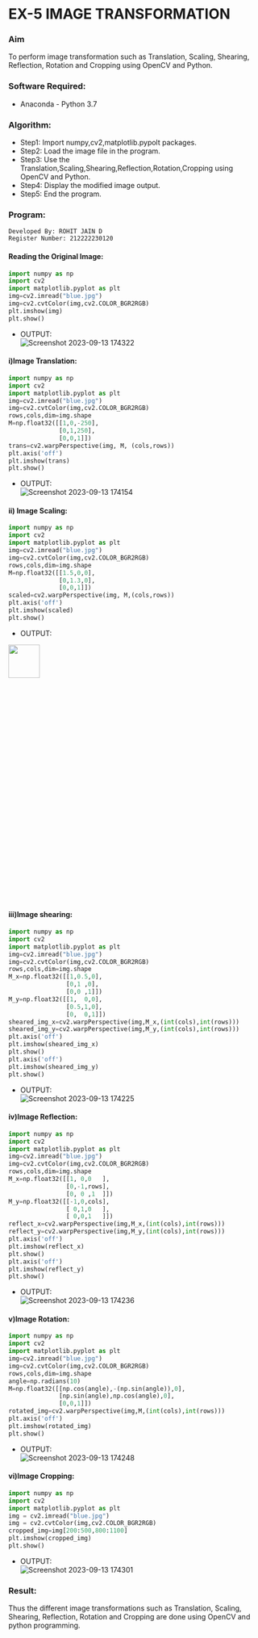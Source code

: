 # EX-5 IMAGE TRANSFORMATION
### Aim
To perform image transformation such as Translation, Scaling, Shearing, Reflection, Rotation and Cropping using OpenCV and Python.
### Software Required:
- Anaconda - Python 3.7

### Algorithm:
- Step1: Import numpy,cv2,matplotlib.pypolt packages.
- Step2: Load the image file in the program.
- Step3: Use the Translation,Scaling,Shearing,Reflection,Rotation,Cropping using OpenCV and Python.
- Step4: Display the modified image output.
- Step5: End the program.
### Program:
```
Developed By: ROHIT JAIN D
Register Number: 212222230120
```
#### Reading the Original Image:
```Python
import numpy as np
import cv2
import matplotlib.pyplot as plt
img=cv2.imread("blue.jpg")
img=cv2.cvtColor(img,cv2.COLOR_BGR2RGB)
plt.imshow(img)
plt.show()
````
- OUTPUT:<br>
![Screenshot 2023-09-13 174322](https://github.com/ROHITJAIND/TRANSFORMATION-OF-IMAGE/assets/118707073/7bc5ec36-8f8a-4d06-b7ff-b4d09d087d0f)
#### i)Image Translation:
```Python
import numpy as np
import cv2
import matplotlib.pyplot as plt
img=cv2.imread("blue.jpg")
img=cv2.cvtColor(img,cv2.COLOR_BGR2RGB)
rows,cols,dim=img.shape
M=np.float32([[1,0,-250],
              [0,1,250],
              [0,0,1]])
trans=cv2.warpPerspective(img, M, (cols,rows))
plt.axis('off')
plt.imshow(trans)
plt.show() 
````
- OUTPUT:<br>
![Screenshot 2023-09-13 174154](https://github.com/ROHITJAIND/TRANSFORMATION-OF-IMAGE/assets/118707073/e68c0107-df13-4e7f-bb27-5947e99d9d97)

#### ii) Image Scaling:
```Python
import numpy as np
import cv2
import matplotlib.pyplot as plt
img=cv2.imread("blue.jpg")
img=cv2.cvtColor(img,cv2.COLOR_BGR2RGB)
rows,cols,dim=img.shape
M=np.float32([[1.5,0,0],
              [0,1.3,0],
              [0,0,1]])
scaled=cv2.warpPerspective(img, M,(cols,rows))
plt.axis('off')
plt.imshow(scaled)
plt.show()  
````
- OUTPUT:<br>
<img height=13% width=35% src="https://github.com/ROHITJAIND/TRANSFORMATION-OF-IMAGE/assets/118707073/96e0743f-c76f-4f42-9b9b-9661b1f95ec1">

#### iii)Image shearing:
```Python
import numpy as np
import cv2
import matplotlib.pyplot as plt
img=cv2.imread("blue.jpg")
img=cv2.cvtColor(img,cv2.COLOR_BGR2RGB)
rows,cols,dim=img.shape
M_x=np.float32([[1,0.5,0],
                [0,1 ,0],
                [0,0 ,1]])
M_y=np.float32([[1,  0,0],
                [0.5,1,0],
                [0,  0,1]])
sheared_img_x=cv2.warpPerspective(img,M_x,(int(cols),int(rows)))
sheared_img_y=cv2.warpPerspective(img,M_y,(int(cols),int(rows)))
plt.axis('off')
plt.imshow(sheared_img_x)
plt.show()
plt.axis('off')
plt.imshow(sheared_img_y)
plt.show()
````
- OUTPUT:<br>
![Screenshot 2023-09-13 174225](https://github.com/ROHITJAIND/TRANSFORMATION-OF-IMAGE/assets/118707073/16bdf223-cf59-4be5-90f0-262c62bceb97)
#### iv)Image Reflection:
```Python
import numpy as np
import cv2
import matplotlib.pyplot as plt
img=cv2.imread("blue.jpg")
img=cv2.cvtColor(img,cv2.COLOR_BGR2RGB)
rows,cols,dim=img.shape
M_x=np.float32([[1, 0,0   ],
                [0,-1,rows],
                [0, 0 ,1  ]])
M_y=np.float32([[-1,0,cols],
                [ 0,1,0   ],
                [ 0,0,1   ]])
reflect_x=cv2.warpPerspective(img,M_x,(int(cols),int(rows)))
reflect_y=cv2.warpPerspective(img,M_y,(int(cols),int(rows)))
plt.axis('off')
plt.imshow(reflect_x)
plt.show()
plt.axis('off')
plt.imshow(reflect_y)
plt.show()  
````
- OUTPUT:<br>
![Screenshot 2023-09-13 174236](https://github.com/ROHITJAIND/TRANSFORMATION-OF-IMAGE/assets/118707073/5b0956c7-bc1f-46ba-b444-197e4a5c822b)
#### v)Image Rotation:
```Python
import numpy as np
import cv2
import matplotlib.pyplot as plt
img=cv2.imread("blue.jpg")
img=cv2.cvtColor(img,cv2.COLOR_BGR2RGB)
rows,cols,dim=img.shape
angle=np.radians(10)
M=np.float32([[np.cos(angle),-(np.sin(angle)),0],
              [np.sin(angle),np.cos(angle),0],
              [0,0,1]])
rotated_img=cv2.warpPerspective(img,M,(int(cols),int(rows)))
plt.axis('off')
plt.imshow(rotated_img)
plt.show()     
````
- OUTPUT:<br>
![Screenshot 2023-09-13 174248](https://github.com/ROHITJAIND/TRANSFORMATION-OF-IMAGE/assets/118707073/4a8bef19-490e-4c81-b897-bb5ef7e1c64f)
#### vi)Image Cropping:
```Python
import numpy as np
import cv2
import matplotlib.pyplot as plt
img = cv2.imread("blue.jpg")
img = cv2.cvtColor(img,cv2.COLOR_BGR2RGB)
cropped_img=img[200:500,800:1100]
plt.imshow(cropped_img)
plt.show()
````
- OUTPUT:<br>
![Screenshot 2023-09-13 174301](https://github.com/ROHITJAIND/TRANSFORMATION-OF-IMAGE/assets/118707073/3c7e6fcc-b1bb-414a-8297-61bb7e2a5d86)
### Result: 
Thus the different image transformations such as Translation, Scaling, Shearing, Reflection, Rotation and Cropping are done using OpenCV and python programming.
